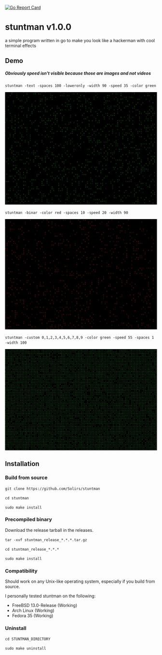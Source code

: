 [![Go Report Card](https://goreportcard.com/badge/github.com/Solirs/stuntman)](https://goreportcard.com/report/github.com/Solirs/stuntman)
# stuntman v1.0.0
a simple program written in go to make you look like a hackerman with cool terminal effects



## Demo

##### Obviously speed isn't visible because those are images and not videos

`stuntman -text -spaces 100 -loweronly -width 90 -speed 35 -color green`

![alt text](https://github.com/Solirs/stuntman/blob/main/ressources/Demo-txt.png?raw=true)


`stuntman -binar -color red -spaces 10 -speed 20 -width 90`

![alt text](https://github.com/Solirs/stuntman/blob/main/ressources/Demo-bin-2.png?raw=true)

`stuntman -custom 0,1,2,3,4,5,6,7,8,9 -color green -speed 55 -spaces 1 -width 100`

![alt text](https://github.com/Solirs/stuntman/blob/main/ressources/Demo-custom.png?raw=true)

## Installation

### Build from source

`git clone https://github.com/Solirs/stuntman`

`cd stuntman`

`sudo make install`

### Precompiled binary

Download the release tarball in the releases.

`tar -xvf stuntman_release_*.*.*.tar.gz`

`cd stuntman_release_*.*.*`

`sudo make install`

### Compatibility

Should work on any Unix-like operating system, especially if you build from source.

I personally tested stuntman on the following:

  - FreeBSD 13.0-Release (Working)
  - Arch Linux (Working)
  - Fedora 35 (Working)


### Uninstall

`cd STUNTMAN_DIRECTORY`

`sudo make uninstall`
